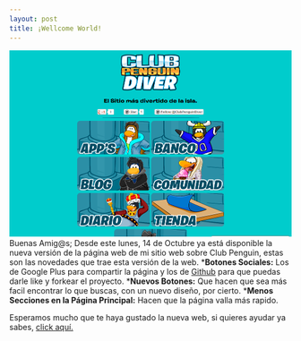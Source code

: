 ```yaml
---
layout: post
title: ¡Wellcome World!
---
```

[![Versión 2.0](/uploads/2013/10/ClubPenguinDiver2.0.png)](http://penguindiver.tk)
Buenas Amig@s;
Desde este lunes, 14 de Octubre ya está disponible la nueva versión de la página web de mi sitio web sobre Club Penguin, estas son las novedades que trae esta versión de la web.
*__Botones Sociales:__ Los de Google Plus para compartir la página y los de [Github](https://github.com/mdo/github-buttons/blob/master/README.md) para que puedas darle like y forkear el proyecto.
*__Nuevos Botones:__ Que hacen que sea más facil encontrar lo que buscas, con un nuevo diseño, por cierto.
*__Menos Secciones en la Página Principal:__ Hacen que la página valla más rapido.

Esperamos mucho que te haya gustado la nueva web, si quieres ayudar ya sabes, [click aquí.](https://github.com/Galaxy42/Miguh_blog/issues/new)
